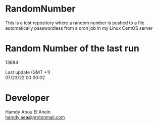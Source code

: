 # RandomNumber    
This is a test repository where a random number is pushed to a file automatically passwordless from a cron job in my Linux CentOS server    
# Random Number of the last run   
13884
      
Last update (GMT +1)    
07/23/22 00:00:02
# Developer    
Hamdy Abou El Anein   
hamdy.aea@protonmail.com
